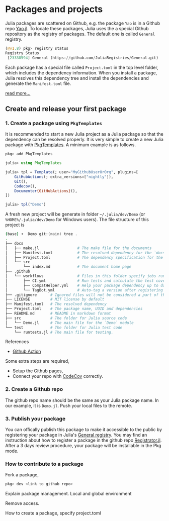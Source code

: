# Packages and projects

Julia packages are scattered on Github, e.g. the package `Yao` is in a Github repo [Yao.jl](https://github.com/QuantumBFS/Yao.jl).
To locate these packages, Julia uses the a special Github repository as the registry of packages.
The default one is called `General` registry.

```julia
(@v1.8) pkg> registry status
Registry Status 
 [23338594] General (https://github.com/JuliaRegistries/General.git)
```

Each package has a special file called `Project.toml` in the top level folder, which includes the dependency information.
When you install a package, Julia resolves this dependency tree and install the dependencies and generate the `Manifest.toml` file.

[read more...]()

## Create and release your first package

### 1. Create a package using `PkgTemplates`
It is recommended to start a new Julia project as a Julia package so that the dependency can be resolved properly.
It is very simple to create a new Julia package with [PkgTemplates](https://github.com/JuliaCI/PkgTemplates.jl).
A minimum example is as follows.

```julia
pkg> add PkgTemplates

julia> using PkgTemplates

julia> tpl = Template(; user="MyGithubUserOrOrg", plugins=[
    GitHubActions(; extra_versions=["nightly"]),
    Git(),
    Codecov(),
    Documenter{GitHubActions}(),
])

julia> tpl("Demo")
```

A fresh new project will be generate in folder `~/.julia/dev/Demo` (or `%HOME%/.julia/dev/Demo` for Windows users). The file structure of this project is
```zsh
(base) ➜  Demo git:(main) tree .
.
├── docs
│   ├── make.jl                 # The make file for the documents
│   ├── Manifest.toml           # The resolved dependency for the `docs` environment
│   ├── Project.toml            # The dependency specification for the `docs` environment
│   └── src
│       └── index.md            # The document home page
├── .github
│   └── workflows               # Files in this folder specify jobs run by Github Action automatically.
│       ├── CI.yml              # Run tests and calculate the test coverage
│       ├── CompatHelper.yml    # Help your package dependency up to date by creating a pull request.
│       └── TagBot.yml          # Auto-tag a version after registering a new version in a Julia registry.
├── .gitignore      # Ignored files will not be considered a part of the `git` repo.
├── LICENSE         # MIT license by default
├── Manifest.toml   # The resolved dependency
├── Project.toml    # The package name, UUID and dependencies
├── README.md       # README in markdown format
├── src             # The folder for Julia source code
│   └── Demo.jl     # The main file for the `Demo` module
└── test            # The folder for Julia test code
    └── runtests.jl # The main file for testing.
```
References

* [Github Action](https://docs.github.com/en/actions)

Some extra steps are required,

  * Setup the Github pages,
  * Connect your repo with [CodeCov](https://about.codecov.io/) correctly.

### 2. Create a Github repo
The github repo name should be the same as your Julia package name.
In our example, it is `Demo.jl`. Push your local files to the remote.


### 3. Publish your package
You can offically publish this package to make it accessible to the public by registering your package in Julia's [General registry](https://github.com/JuliaRegistries/General).
You may find an instruction about how to register a package in the github repo [Registrator.jl](https://github.com/JuliaRegistries/Registrator.jl).
After a 3 days review procedure, your package will be installable in the Pkg mode.

### How to contribute to a package

Fork a package,

```julia
pkg> dev <link to github repo>
```


Explain package management.
Local and global environment

Remove access.

How to create a package, specify project.toml
